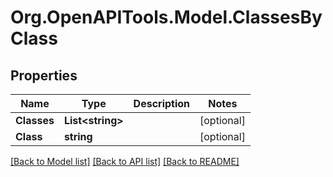 # Org.OpenAPITools.Model.ClassesByClass
## Properties

Name | Type | Description | Notes
------------ | ------------- | ------------- | -------------
**Classes** | **List&lt;string&gt;** |  | [optional] 
**Class** | **string** |  | [optional] 

[[Back to Model list]](../README.md#documentation-for-models) [[Back to API list]](../README.md#documentation-for-api-endpoints) [[Back to README]](../README.md)

